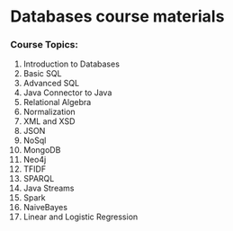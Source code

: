 # Databases course materials

### Course Topics:

1. Introduction to Databases
1. Basic SQL
1. Advanced SQL
1. Java Connector to Java
1. Relational Algebra
1. Normalization
1. XML and XSD
1. JSON
1. NoSql
1. MongoDB
1. Neo4j
1. TFIDF
1. SPARQL
1. Java Streams
1. Spark
1. NaiveBayes
1. Linear and Logistic Regression